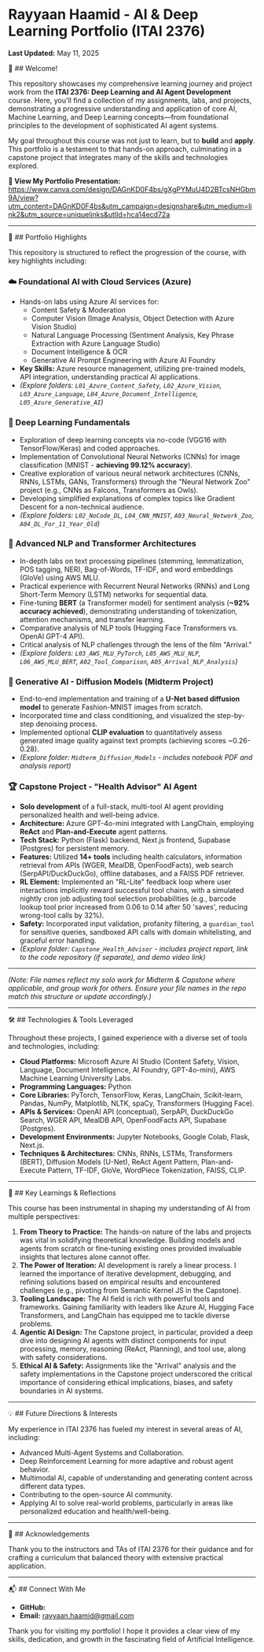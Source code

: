# Rayyaan Haamid - AI & Deep Learning Portfolio (ITAI 2376)

**Last Updated:** May 11, 2025

👋 ## Welcome!

This repository showcases my comprehensive learning journey and project work from the **ITAI 2376: Deep Learning and AI Agent Development** course. Here, you'll find a collection of my assignments, labs, and projects, demonstrating a progressive understanding and application of core AI, Machine Learning, and Deep Learning concepts—from foundational principles to the development of sophisticated AI agent systems.

My goal throughout this course was not just to learn, but to **build** and **apply**. This portfolio is a testament to that hands-on approach, culminating in a capstone project that integrates many of the skills and technologies explored.

**🔗 View My Portfolio Presentation:** https://www.canva.com/design/DAGnKD0F4bs/gXgPYMuU4D2BTcsNHGbm9A/view?utm_content=DAGnKD0F4bs&utm_campaign=designshare&utm_medium=link2&utm_source=uniquelinks&utlId=hca14ecd72a

---

🌟 ## Portfolio Highlights

This repository is structured to reflect the progression of the course, with key highlights including:

### ☁️ Foundational AI with Cloud Services (Azure)
- Hands-on labs using Azure AI services for:
    - Content Safety & Moderation
    - Computer Vision (Image Analysis, Object Detection with Azure Vision Studio)
    - Natural Language Processing (Sentiment Analysis, Key Phrase Extraction with Azure Language Studio)
    - Document Intelligence & OCR
    - Generative AI Prompt Engineering with Azure AI Foundry
- **Key Skills:** Azure resource management, utilizing pre-trained models, API integration, understanding practical AI applications.
- *(Explore folders: `L01_Azure_Content_Safety`, `L02_Azure_Vision`, `L03_Azure_Language`, `L04_Azure_Document_Intelligence`, `L05_Azure_Generative_AI`)*

### 🧠 Deep Learning Fundamentals
- Exploration of deep learning concepts via no-code (VGG16 with TensorFlow/Keras) and coded approaches.
- Implementation of Convolutional Neural Networks (CNNs) for image classification (MNIST - **achieving 99.12% accuracy**).
- Creative exploration of various neural network architectures (CNNs, RNNs, LSTMs, GANs, Transformers) through the "Neural Network Zoo" project (e.g., CNNs as Falcons, Transformers as Owls).
- Developing simplified explanations of complex topics like Gradient Descent for a non-technical audience.
- *(Explore folders: `L02_NoCode_DL`, `L04_CNN_MNIST`, `A03_Neural_Network_Zoo`, `A04_DL_For_11_Year_Old`)*

### 💬 Advanced NLP and Transformer Architectures
- In-depth labs on text processing pipelines (stemming, lemmatization, POS tagging, NER), Bag-of-Words, TF-IDF, and word embeddings (GloVe) using AWS MLU.
- Practical experience with Recurrent Neural Networks (RNNs) and Long Short-Term Memory (LSTM) networks for sequential data.
- Fine-tuning **BERT** (a Transformer model) for sentiment analysis (**~92% accuracy achieved**), demonstrating understanding of tokenization, attention mechanisms, and transfer learning.
- Comparative analysis of NLP tools (Hugging Face Transformers vs. OpenAI GPT-4 API).
- Critical analysis of NLP challenges through the lens of the film "Arrival."
- *(Explore folders: `L03_AWS_MLU_PyTorch`, `L05_AWS_MLU_NLP`, `L06_AWS_MLU_BERT`, `A02_Tool_Comparison`, `A05_Arrival_NLP_Analysis`)*

### 🎨 Generative AI - Diffusion Models (Midterm Project)
- End-to-end implementation and training of a **U-Net based diffusion model** to generate Fashion-MNIST images from scratch.
- Incorporated time and class conditioning, and visualized the step-by-step denoising process.
- Implemented optional **CLIP evaluation** to quantitatively assess generated image quality against text prompts (achieving scores ~0.26-0.28).
- *(Explore folder: `Midterm_Diffusion_Models` - includes notebook PDF and analysis report)*

### 🏆 Capstone Project - "Health Advisor" AI Agent
- **Solo development** of a full-stack, multi-tool AI agent providing personalized health and well-being advice.
- **Architecture:** Azure GPT-4o-mini integrated with LangChain, employing **ReAct** and **Plan-and-Execute** agent patterns.
- **Tech Stack:** Python (Flask) backend, Next.js frontend, Supabase (Postgres) for persistent memory.
- **Features:** Utilized **14+ tools** including health calculators, information retrieval from APIs (WGER, MealDB, OpenFoodFacts), web search (SerpAPI/DuckDuckGo), offline databases, and a FAISS PDF retriever.
- **RL Element:** Implemented an "RL-Lite" feedback loop where user interactions implicitly reward successful tool chains, with a simulated nightly cron job adjusting tool selection probabilities (e.g., barcode lookup tool prior increased from 0.06 to 0.14 after 50 'saves', reducing wrong-tool calls by 32%).
- **Safety:** Incorporated input validation, profanity filtering, a `guardian_tool` for sensitive queries, sandboxed API calls with domain whitelisting, and graceful error handling.
- *(Explore folder: `Capstone_Health_Advisor` - includes project report, link to the code repository (if separate), and demo video link)*

---

*(Note: File names reflect my solo work for Midterm & Capstone where applicable, and group work for others. Ensure your file names in the repo match this structure or update accordingly.)*

---

🛠️ ## Technologies & Tools Leveraged

Throughout these projects, I gained experience with a diverse set of tools and technologies, including:

- **Cloud Platforms:** Microsoft Azure AI Studio (Content Safety, Vision, Language, Document Intelligence, AI Foundry, GPT-4o-mini), AWS Machine Learning University Labs.
- **Programming Languages:** Python
- **Core Libraries:** PyTorch, TensorFlow, Keras, LangChain, Scikit-learn, Pandas, NumPy, Matplotlib, NLTK, spaCy, Transformers (Hugging Face).
- **APIs & Services:** OpenAI API (conceptual), SerpAPI, DuckDuckGo Search, WGER API, MealDB API, OpenFoodFacts API, Supabase (Postgres).
- **Development Environments:** Jupyter Notebooks, Google Colab, Flask, Next.js.
- **Techniques & Architectures:** CNNs, RNNs, LSTMs, Transformers (BERT), Diffusion Models (U-Net), ReAct Agent Pattern, Plan-and-Execute Pattern, TF-IDF, GloVe, WordPiece Tokenization, FAISS, CLIP.

---

🚀 ## Key Learnings & Reflections

This course has been instrumental in shaping my understanding of AI from multiple perspectives:

1.  **From Theory to Practice:** The hands-on nature of the labs and projects was vital in solidifying theoretical knowledge. Building models and agents from scratch or fine-tuning existing ones provided invaluable insights that lectures alone cannot offer.
2.  **The Power of Iteration:** AI development is rarely a linear process. I learned the importance of iterative development, debugging, and refining solutions based on empirical results and encountered challenges (e.g., pivoting from Semantic Kernel JS in the Capstone).
3.  **Tooling Landscape:** The AI field is rich with powerful tools and frameworks. Gaining familiarity with leaders like Azure AI, Hugging Face Transformers, and LangChain has equipped me to tackle diverse problems.
4.  **Agentic AI Design:** The Capstone project, in particular, provided a deep dive into designing AI agents with distinct components for input processing, memory, reasoning (ReAct, Planning), and tool use, along with safety considerations.
5.  **Ethical AI & Safety:** Assignments like the "Arrival" analysis and the safety implementations in the Capstone project underscored the critical importance of considering ethical implications, biases, and safety boundaries in AI systems.

---

💡 ## Future Directions & Interests

My experience in ITAI 2376 has fueled my interest in several areas of AI, including:

- Advanced Multi-Agent Systems and Collaboration.
- Deep Reinforcement Learning for more adaptive and robust agent behavior.
- Multimodal AI, capable of understanding and generating content across different data types.
- Contributing to the open-source AI community.
- Applying AI to solve real-world problems, particularly in areas like personalized education and health/well-being.

---

🙏 ## Acknowledgements

Thank you to the instructors and TAs of ITAI 2376 for their guidance and for crafting a curriculum that balanced theory with extensive practical application.

---

📬 ## Connect With Me

- **GitHub:**
- **Email:** rayyaan.haamid@gmail.com

Thank you for visiting my portfolio! I hope it provides a clear view of my skills, dedication, and growth in the fascinating field of Artificial Intelligence.
